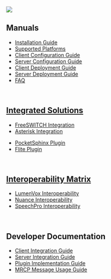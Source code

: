 <br>
<img src='http://www.unimrcp.org/manuals.png' />
<h2>Manuals</h2>

<ul><li><a href='InstallationGuide.md'>Installation Guide</a>
</li><li><a href='SupportedPlatforms.md'>Supported Platforms</a>
</li><li><a href='ClientConfigurationGuide.md'>Client Configuration Guide</a>
</li><li><a href='ServerConfigurationGuide.md'>Server Configuration Guide</a>
</li><li><a href='ClientDeploymentGuide.md'>Client Deployment Guide</a>
</li><li><a href='ServerDeploymentGuide.md'>Server Deployment Guide</a>
</li><li><a href='FAQ.md'>FAQ</a></li></ul>

<br>
<h2><a href='IntegratedSolutions.md'>Integrated Solutions</a></h2>
<ul><li><a href='http://wiki.freeswitch.org/wiki/Mod_unimrcp'>FreeSWITCH Integration</a>
</li><li><a href='asteriskUniMRCP.md'>Asterisk Integration</a></li></ul>

<ul><li><a href='PocketSphinxPlugin.md'>PocketSphinx Plugin</a>
</li><li><a href='FlitePlugin.md'>Flite Plugin</a></li></ul>

<br>
<h2><a href='InteroperabilityGuide.md'>Interoperability Matrix</a></h2>
<ul><li><a href='LumenVoxInterop.md'>LumenVox Interoperability</a>
</li><li><a href='NuanceInterop.md'>Nuance Interoperability</a>
</li><li><a href='SpeechProInterop.md'>SpeechPro Interoperability</a></li></ul>

<br>
<h2>Developer Documentation</h2>
<ul><li><a href='ClientIntegrationGuide.md'>Client Integration Guide</a>
</li><li><a href='ServerIntegrationGuide.md'>Server Integration Guide</a>
</li><li><a href='PluginImplementationGuide.md'>Plugin Implementation Guide</a>
</li><li><a href='MRCPMessageUsage.md'>MRCP Message Usage Guide</a></li></ul>
